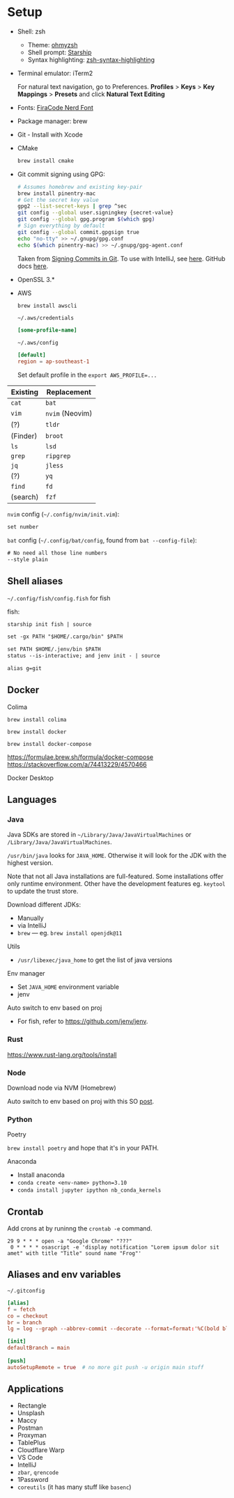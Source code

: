 # Setup

* Shell: zsh
  * Theme: [ohmyzsh](https://github.com/ohmyzsh/ohmyzsh)
  * Shell prompt: [Starship](https://starship.rs)
  * Syntax highlighting: [zsh-syntax-highlighting](https://github.com/zsh-users/zsh-syntax-highlighting)
* Terminal emulator: iTerm2

  For natural text navigation, go to Preferences. **Profiles** > **Keys** > **Key Mappings** > **Presets** and click **Natural Text Editing**

* Fonts: [FiraCode Nerd Font](https://github.com/ryanoasis/nerd-fonts)
* Package manager: brew
* Git - Install with Xcode
* CMake

  ```sh
  brew install cmake
  ```
  
* Git commit signing using GPG:

  ```sh
  # Assumes homebrew and existing key-pair
  brew install pinentry-mac
  # Get the secret key value
  gpg2 --list-secret-keys | grep ^sec
  git config --global user.signingkey {secret-value}
  git config --global gpg.program $(which gpg)
  # Sign everything by default
  git config --global commit.gpgsign true
  echo "no-tty" >> ~/.gnupg/gpg.conf
  echo $(which pinentry-mac) >> ~/.gnupg/gpg-agent.conf
  ```

  Taken from [Signing Commits in Git](https://nathanielhoag.com/blog/2016/09/05/signing-commits-in-git/). To use with IntelliJ, see [here](https://www.jetbrains.com/help/idea/set-up-GPG-commit-signing.html). GitHub docs [here](https://docs.github.com/en/authentication/managing-commit-signature-verification/adding-a-gpg-key-to-your-github-account).
* OpenSSL 3.*
* AWS

  ```sh
  brew install awscli
  ```

  `~/.aws/credentials`

  ```toml
  [some-profile-name]
  ```

  `~/.aws/config`

  ```toml
  [default]
  region = ap-southeast-1
  ```

  Set default profile in the `export AWS_PROFILE=...`

Existing | Replacement
-------- | ------------
`cat`    | `bat`
`vim`    | `nvim` (Neovim)
(?)      | `tldr`
(Finder) | `broot`
`ls`     | `lsd`
`grep`   | `ripgrep`
`jq`     | `jless`
(?)      | `yq`
`find`   | `fd`
(search) | `fzf`

`nvim` config (`~/.config/nvim/init.vim`):

```txt
set number
```

`bat` config (`~/.config/bat/config`, found from `bat --config-file`):

```txt
# No need all those line numbers
--style plain
```

## Shell aliases

`~/.config/fish/config.fish` for fish

fish:

```txt
starship init fish | source

set -gx PATH "$HOME/.cargo/bin" $PATH

set PATH $HOME/.jenv/bin $PATH
status --is-interactive; and jenv init - | source

alias g=git
```

## Docker

Colima

```
brew install colima
```

```
brew install docker
```

```
brew install docker-compose
```

https://formulae.brew.sh/formula/docker-compose
https://stackoverflow.com/a/74413229/4570466

Docker Desktop

<see official page>

## Languages

### Java

Java SDKs are stored in `~/Library/Java/JavaVirtualMachines` or `/Library/Java/JavaVirtualMachines`.

`/usr/bin/java` looks for `JAVA_HOME`. Otherwise it will look for the JDK with the highest version.

Note that not all Java installations are full-featured. Some installations offer only runtime environment. Other have the development features eg. `keytool` to update the trust store.

Download different JDKs:
* Manually
* via IntelliJ 
* `brew` — eg. `brew install openjdk@11`

Utils
* `/usr/libexec/java_home` to get the list of java versions

Env manager
* Set `JAVA_HOME` environment variable
* jenv

Auto switch to env based on proj
* For fish, refer to https://github.com/jenv/jenv.

### Rust

https://www.rust-lang.org/tools/install

### Node

Download node via NVM (Homebrew)

Auto switch to env based on proj with this SO [post](https://stackoverflow.com/questions/23556330/run-nvm-use-automatically-every-time-theres-a-nvmrc-file-on-the-directory).


### Python

Poetry

`brew install poetry` and hope that it's in your PATH.

Anaconda

* Install anaconda
* `conda create <env-name> python=3.10`
* `conda install jupyter ipython nb_conda_kernels`

## Crontab

Add crons at by runinng the `crontab -e` command.

```
29 9 * * * open -a "Google Chrome" "???"
 0 * * * * osascript -e 'display notification "Lorem ipsum dolor sit amet" with title "Title" sound name "Frog"'
```

## Aliases and env variables

`~/.gitconfig`

```toml
[alias]
f = fetch
co = checkout
br = branch
lg = log --graph --abbrev-commit --decorate --format=format:'%C(bold blue)%h%C(reset) - %C(bold green)(%ar)%C(reset) %C(white)%s%C(reset) %C(dim white)- %an%C(reset)%C(bold yellow)%d%C(reset)' --all

[init]
defaultBranch = main
  
[push]
autoSetupRemote = true  # no more git push -u origin main stuff
```

## Applications

* Rectangle
* Unsplash
* Maccy
* Postman
* Proxyman
* TablePlus
* Cloudflare Warp
* VS Code
* IntelliJ
* `zbar`, `qrencode`
* 1Password
* `coreutils` (it has many stuff like `basenc`)
